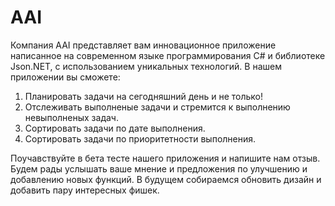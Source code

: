 # AAI
Компания AAI представляет вам инновационное приложение написанное на современном языке программирования C# и библиотеке Json.NET, с использованием уникальных технологий. 
В нашем приложении вы сможете:
1. Планировать задачи на сегодняшний день и не только!
2. Отслеживать выполненые задачи и стремится к выполнению невыполненых задач.
3. Сортировать задачи по дате выполнения.
4. Сортировать задачи по приоритетности выполнения.

Поучавствуйте в бета тесте нашего приложения и напишите нам отзыв. 
Будем рады услышать ваше мнение и предложения по улучшению и добавлению новых функций.
В будущем собираемся обновить дизайн и добавить пару интересных фишек.
